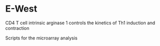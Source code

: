 # E-West
CD4 T cell intrinsic arginase 1 controls the kinetics of Th1 induction and contraction

Scripts for the microarray analysis
